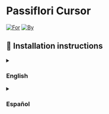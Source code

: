 # Passiflori Cursor
[![For](https://img.shields.io/badge/For-Passiflori-e3b6cf)](https://twitch.tv/Passiflori)
[![By](https://img.shields.io/badge/By-Sentropic-purple)](https://twitch.tv/Sentropic)

## 🔧 Installation instructions

<details>
  <summary><h3>English</h3></summary>
  <ol>
    <li> <a href=https://github.com/Sentropic/PassifloriCursor/releases/latest/download/Passiflori_Cursor.zip>Download the zip file.</a>
    <li> Decompress the downloaded zip file.
    <li> Right click the file "Installer.inf", and select "Install":<br>
    <img src="https://github.com/Sentropic/PassifloriCursor/blob/master/img/Install%20Button.png" alt="Install button screenshot">
    <li> After installation, the Mouse Properties window will automatically open in your task bar. Select the "PassiCursor" scheme:<br>
    <img src="https://github.com/Sentropic/PassifloriCursor/blob/master/img/Pointer%20Scheme%20Selection.png" alt="Pointer scheme selection screenshot"><br>
    then click "Apply".
    <li> You can now delete the zip file and uncompressed files.
    <li> Enjoy the cursor!
  </ol>
</details>

<details>
  <summary><h3>Español</h3></summary>
  <ol>
    <li> <a href=https://github.com/Sentropic/PassifloriCursor/releases/latest/download/Passiflori_Cursor.zip>Descarga el archivo zip.</a>
    <li> Descomprime el archivo zip descargado.
    <li> Dale click derecho al archivo "Installer.inf", y selecciona "Instalar":<br>
    <img src="https://github.com/Sentropic/PassifloriCursor/blob/master/img/Install%20Button.png" alt="Captura de pantalla de botón de instalar">
    <li> Después de la instalación, la ventana de Propiedades del Ratón se abrirá automáticamente en tu barra de tareas. Selecciona el esquema "PassiCursor":<br>
    <img src="https://github.com/Sentropic/PassifloriCursor/blob/master/img/Pointer%20Scheme%20Selection.png" alt="Captura de pantalla de selección de esquema de puntero"><br>
    y luego selecciona "Aplicar".
    <li> Ahora puedes eliminar el archivo zip y los archivos descomprimidos.
    <li> ¡Disfruta el puntero!
  </ol>
</details>
